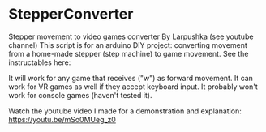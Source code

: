 # StepperConverter
Stepper movement to video games converter
By Larpushka (see youtube channel)
This script is for an arduino DIY project: converting movement from a home-made stepper (step machine) to game movement. See the instructables here:

It will work for any game that receives ("w") as forward movement. It can work for VR games as well if they accept keyboard input. It probably won't work for console games (haven't tested it).

Watch the youtube video I made for a demonstration and explanation:
https://youtu.be/mSo0MUeg_z0
